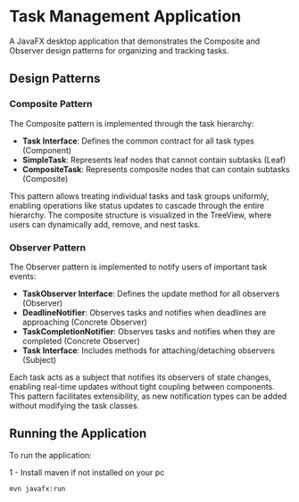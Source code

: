 # Task Management Application

A JavaFX desktop application that demonstrates the Composite and Observer design patterns for organizing and tracking tasks.

## Design Patterns

### Composite Pattern

The Composite pattern is implemented through the task hierarchy:

- **Task Interface**: Defines the common contract for all task types (Component)
- **SimpleTask**: Represents leaf nodes that cannot contain subtasks (Leaf)
- **CompositeTask**: Represents composite nodes that can contain subtasks (Composite)

This pattern allows treating individual tasks and task groups uniformly, enabling operations like status updates to cascade through the entire hierarchy. The composite structure is visualized in the TreeView, where users can dynamically add, remove, and nest tasks.

### Observer Pattern

The Observer pattern is implemented to notify users of important task events:

- **TaskObserver Interface**: Defines the update method for all observers (Observer)
- **DeadlineNotifier**: Observes tasks and notifies when deadlines are approaching (Concrete Observer)
- **TaskCompletionNotifier**: Observes tasks and notifies when they are completed (Concrete Observer)
- **Task Interface**: Includes methods for attaching/detaching observers (Subject)

Each task acts as a subject that notifies its observers of state changes, enabling real-time updates without tight coupling between components. This pattern facilitates extensibility, as new notification types can be added without modifying the task classes.

## Running the Application

To run the application:

1 - Install maven if not installed on your pc

```bash
mvn javafx:run 
```
